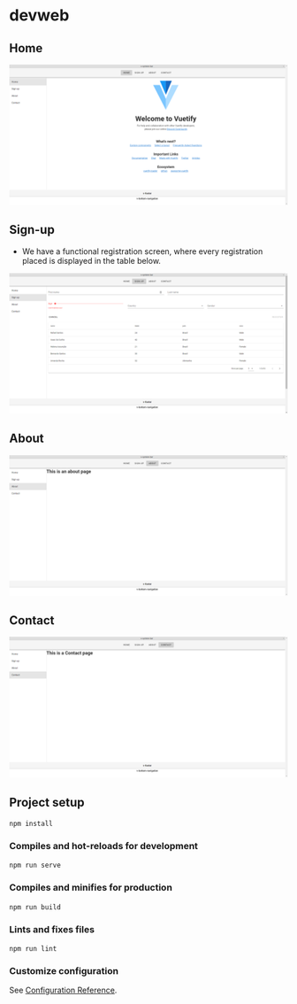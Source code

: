 # devweb


## Home 
<p align="center">
    <img windth="470" src="/src/assets/home.png">
</p>

## Sign-up

- We have a functional registration screen, where every registration placed is displayed in the table below.


<p align="center">
    <img windth="470" src="/src/assets/sign-up.png">
</p>

## About 
<p align="center">
    <img windth="470" src="/src/assets/about.png">
</p>

## Contact 
<p align="center">
    <img windth="470" src="/src/assets/contact.png">
</p>





## Project setup
```
npm install
```

### Compiles and hot-reloads for development
```
npm run serve
```

### Compiles and minifies for production
```
npm run build
```

### Lints and fixes files
```
npm run lint
```

### Customize configuration
See [Configuration Reference](https://cli.vuejs.org/config/).
